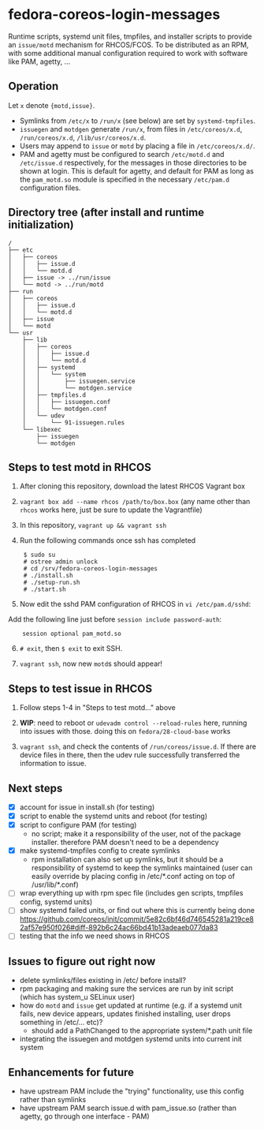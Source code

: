 # fedora-coreos-login-messages

Runtime scripts, systemd unit files, tmpfiles, and installer scripts to provide an `issue/motd` mechanism for RHCOS/FCOS. To be distributed as an RPM, with some additional manual configuration required to work with software like PAM, agetty, ...

## Operation

Let `x` denote `{motd,issue}`.

- Symlinks from `/etc/x` to `/run/x` (see below) are set by `systemd-tmpfiles`.
- `issuegen` and `motdgen` generate `/run/x`, from files in `/etc/coreos/x.d`, `/run/coreos/x.d`, `/lib/usr/coreos/x.d`.
- Users may append to `issue` or `motd` by placing a file in `/etc/coreos/x.d/`.
- PAM and agetty must be configured to search `/etc/motd.d` and `/etc/issue.d` respectively, for the messages in those directories to be shown at login. This is default for agetty, and default for PAM as long as the `pam_motd.so` module is specified in the necessary `/etc/pam.d` configuration files.

## Directory tree (after install and runtime initialization)

```
/
├── etc
│   ├── coreos
│   │   ├── issue.d
│   │   └── motd.d
│   ├── issue -> ../run/issue
│   └── motd -> ../run/motd
├── run
│   ├── coreos
│   │   ├── issue.d
│   │   └── motd.d
│   ├── issue
│   └── motd
└── usr
    ├── lib
    │   ├── coreos
    │   │   ├── issue.d
    │   │   └── motd.d
    │   ├── systemd
    │   │   └── system
    │   │       ├── issuegen.service
    │   │       └── motdgen.service
    │   ├── tmpfiles.d
    │   │   ├── issuegen.conf
    │   │   └── motdgen.conf
    │   └── udev
    │       └── 91-issuegen.rules
    └── libexec
        ├── issuegen
        └── motdgen
```

## Steps to test motd in RHCOS

1. After cloning this repository, download the latest RHCOS Vagrant box
2. `vagrant box add --name rhcos /path/to/box.box` (any name other than `rhcos` works here, just be sure to update the Vagrantfile)
3. In this repository, `vagrant up && vagrant ssh`
4. Run the following commands once ssh has completed

        $ sudo su
        # ostree admin unlock
        # cd /srv/fedora-coreos-login-messages
        # ./install.sh
        # ./setup-run.sh
        # ./start.sh

5. Now edit the sshd PAM configuration of RHCOS in `vi /etc/pam.d/sshd`:

Add the following line just before `session include password-auth`:

        session optional pam_motd.so

6. `# exit`, then `$ exit` to exit SSH.

7. `vagrant ssh`, now new `motd`s should appear!

## Steps to test issue in RHCOS

1. Follow steps 1-4 in "Steps to test motd..." above

2. **WIP**: need to reboot or `udevadm control --reload-rules` here, running into issues with those. doing this on `fedora/28-cloud-base` works

3. `vagrant ssh`, and check the contents of `/run/coreos/issue.d`. If there are device files in there, then the udev rule successfully transferred the information to issue.

## Next steps
- [x] account for issue in install.sh (for testing)
- [x] script to enable the systemd units and reboot (for testing)
- [x] script to configure PAM (for testing)
    - no script; make it a responsibility of the user, not of the package installer. therefore PAM doesn't need to be a dependency
- [x] make systemd-tmpfiles config to create symlinks
    - rpm installation can also set up symlinks, but it should be a responsibility of systemd to keep the symlinks maintained (user can easily override by placing config in /etc/\*.conf acting on top of /usr/lib/\*.conf)
- [ ] wrap everything up with rpm spec file (includes gen scripts, tmpfiles config, systemd units)
- [ ] show systemd failed units, or find out where this is currently being done https://github.com/coreos/init/commit/5e82c6bf46d746545281a219ce82af57e950f026#diff-892b6c24ac66bd41b13adeaeb077da83
- [ ] testing that the info we need shows in RHCOS

## Issues to figure out right now

- delete symlinks/files existing in /etc/ before install?
- rpm packaging and making sure the services are run by init script (which has system_u SELinux user)
- how do `motd` and `issue` get updated at runtime (e.g. if a systemd unit fails, new device appears, updates finished installing, user drops something in /etc/... etc)?
  - should add a PathChanged to the appropriate system/\*.path unit file
- integrating the issuegen and motdgen systemd units into current init system

## Enhancements for future
- have upstream PAM include the "trying" functionality, use this config rather than symlinks
- have upstream PAM search issue.d with pam_issue.so (rather than agetty, go through one interface - PAM)
